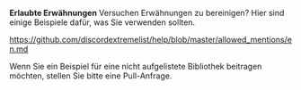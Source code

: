 **Erlaubte Erwähnungen** Versuchen Erwähnungen zu bereinigen? Hier sind einige Beispiele dafür, was Sie verwenden sollten.

<https://github.com/discordextremelist/help/blob/master/allowed_mentions/en.md>

Wenn Sie ein Beispiel für eine nicht aufgelistete Bibliothek beitragen möchten, stellen Sie bitte eine Pull-Anfrage.